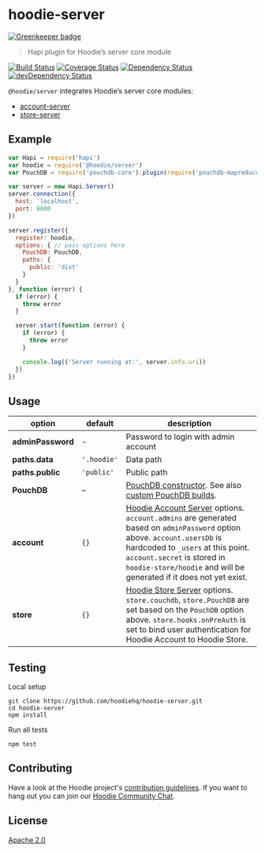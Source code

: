 # hoodie-server

[![Greenkeeper badge](https://badges.greenkeeper.io/hoodiehq/hoodie-server.svg)](https://greenkeeper.io/)

> Hapi plugin for Hoodie’s server core module

[![Build Status](https://travis-ci.org/hoodiehq/hoodie-server.svg?branch=master)](https://travis-ci.org/hoodiehq/hoodie-server)
[![Coverage Status](https://coveralls.io/repos/hoodiehq/hoodie-server/badge.svg?branch=master)](https://coveralls.io/github/hoodiehq/hoodie-server?branch=master)
[![Dependency Status](https://david-dm.org/hoodiehq/hoodie-server.svg)](https://david-dm.org/hoodiehq/hoodie-server)
[![devDependency Status](https://david-dm.org/hoodiehq/hoodie-server/dev-status.svg)](https://david-dm.org/hoodiehq/hoodie-server#info=devDependencies)

`@hoodie/server` integrates Hoodie’s server core modules:

- [account-server](https://github.com/hoodiehq/hoodie-account-server)
- [store-server](https://github.com/hoodiehq/hoodie-store-server)

## Example

```js
var Hapi = require('hapi')
var hoodie = require('@hoodie/server')
var PouchDB = require('pouchdb-core').plugin(require('pouchdb-mapreduce')).plugin(require('pouchdb-adapter-memory'))

var server = new Hapi.Server()
server.connection({
  host: 'localhost',
  port: 8000
})

server.register({
  register: hoodie,
  options: { // pass options here
    PouchDB: PouchDB,
    paths: {
      public: 'dist'
    }
  }
}, function (error) {
  if (error) {
    throw error
  }

  server.start(function (error) {
    if (error) {
      throw error
    }

    console.log(('Server running at:', server.info.uri))
  })
})
```

## Usage

option                    | default      | description
------------------------- | ------------ | -------------
**adminPassword**         | -            | Password to login with admin account
**paths.data**            | `'.hoodie'`  | Data path
**paths.public**          | `'public'`   | Public path
**PouchDB**               | –            | [PouchDB constructor](https://pouchdb.com/api.html#defaults). See also [custom PouchDB builds](https://pouchdb.com/2016/06/06/introducing-pouchdb-custom-builds.html).
**account**               | `{}`         | [Hoodie Account Server](https://github.com/hoodiehq/hoodie-account-server/tree/master/plugin#options) options. `account.admins` are generated based on `adminPassword` option above. `account.usersDb` is hardcoded to `_users` at this point. `account.secret` is stored in `hoodie-store/hoodie` and will be generated if it does not yet exist.
**store**                 | `{}`         | [Hoodie Store Server](https://github.com/hoodiehq/hoodie-store-server#options) options. `store.couchdb`, `store.PouchDB` are set based on the `PouchDB` option above. `store.hooks.onPreAuth` is set to bind user authentication for Hoodie Account to Hoodie Store.

## Testing

Local setup

```
git clone https://github.com/hoodiehq/hoodie-server.git
cd hoodie-server
npm install
```

Run all tests

```
npm test
```

## Contributing

Have a look at the Hoodie project's [contribution guidelines](https://github.com/hoodiehq/hoodie/blob/master/CONTRIBUTING.md).
If you want to hang out you can join our [Hoodie Community Chat](http://hood.ie/chat/).

## License

[Apache 2.0](LICENSE)
